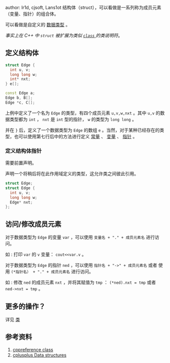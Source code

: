 author: Ir1d, cjsoft, Lans1ot
结构体（struct），可以看做是一系列称为成员元素（变量、指针）的组合体。

可以看做是自定义的 [数据类型](./var.md) 。

_事实上在 C++ 中 `struct` 被扩展为类似 [ `class` ](./class.md) 的类说明符_。

## 定义结构体

```cpp
struct Edge {
  int u, v;
  long long w;
  int* nxt;
} e[];

const Edge a;
Edge b, B[];
Edge *c, C[];
```

上例中定义了一个名为 `Edge` 的类型，有四个成员元素 `u,v,w,nxt` 。其中 `u,v` 的数据类型都为 `int` ， `nxt` 是 `int` 型的指针， `w` 的类型为 `long long` 。

并在 `}` 后，定义了一个数据类型为 `Edge` 的数组 `e` 。当然，对于某种已经存在的类型，也可以使用第七行后中的方法进行定义 [常量](./var.md) 、 [变量](./var.md) 、 [指针](./pointer.md) 。

### 定义结构体指针

需要前置声明。

声明一个将稍后将在此作用域定义的类型，这允许类之间彼此引用。

```cpp
struct Edge;
struct Edge {
  int u, v;
  long long w;
  Edge* nxt;
};
```

## 访问/修改成员元素

对于数据类型为 `Edge` 的变量 `var` ，可以使用 `变量名 + "." + 成员元素名` 进行访问。

如 : 打印 `var` 的 `v` 变量： `cout<<var.v` 。

对于数据类型为 `Edge` 的指针 `ned` ，可以使用 `指针名 + "->" + 成员元素名` 或者 使用 `(*指针名） + "." + 成员元素名` 进行访问。

如 : 修改 `ned` 的成员元素 `nxt` ，并将其赋值为 `tmp` ： `(*ned).nxt = tmp` 或者 `ned->nxt = tmp` 。

## 更多的操作？

详见 [类](./class.md) 

## 参考资料

1.   [cppreference class](https://zh.cppreference.com/w/cpp/language/class) 
2.   [cplusplus Data structures](http://www.cplusplus.com/doc/tutorial/structures/) 
